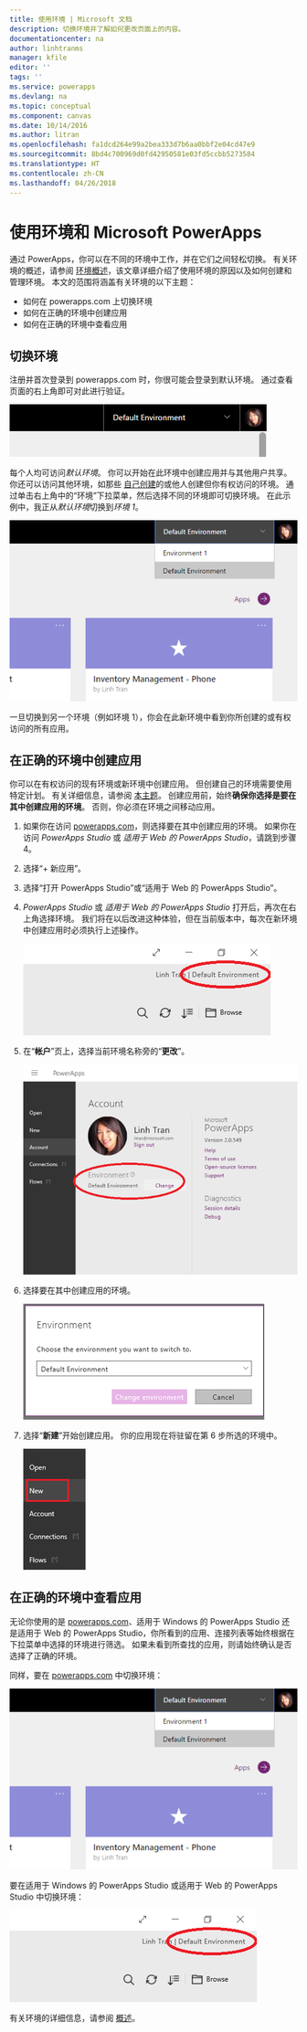 ```yaml
---
title: 使用环境 | Microsoft 文档
description: 切换环境并了解如何更改页面上的内容。
documentationcenter: na
author: linhtranms
manager: kfile
editor: ''
tags: ''
ms.service: powerapps
ms.devlang: na
ms.topic: conceptual
ms.component: canvas
ms.date: 10/14/2016
ms.author: litran
ms.openlocfilehash: fa1dcd264e99a2bea333d7b6aa0bbf2e04cd47e9
ms.sourcegitcommit: 8bd4c700969d0fd42950581e03fd5ccbb5273584
ms.translationtype: HT
ms.contentlocale: zh-CN
ms.lasthandoff: 04/26/2018
---
```

# <a name="working-with-environments-and-microsoft-powerapps"></a>使用环境和 Microsoft PowerApps
通过 PowerApps，你可以在不同的环境中工作，并在它们之间轻松切换。 有关环境的概述，请参阅 [环境概述](../../administrator/environments-overview.md)，该文章详细介绍了使用环境的原因以及如何创建和管理环境。 本文的范围将涵盖有关环境的以下主题：

* 如何在 powerapps.com 上切换环境
* 如何在正确的环境中创建应用
* 如何在正确的环境中查看应用

## <a name="switch-the-environment"></a>切换环境
注册并首次登录到 powerapps.com 时，你很可能会登录到默认环境。 通过查看页面的右上角即可对此进行验证。

![默认环境](./media/working-with-environments/env-dropdown.png)

每个人均可访问*默认环境*。 你可以开始在此环境中创建应用并与其他用户共享。 你还可以访问其他环境，如那些 [自己创建](../../administrator/environments-administration.md)的或他人创建但你有权访问的环境。 通过单击右上角中的“环境”下拉菜单，然后选择不同的环境即可切换环境。 在此示例中，我正从*默认环境*切换到*环境 1*。

![切换环境](./media/working-with-environments/switch-env.png)

一旦切换到另一个环境（例如环境 1），你会在此新环境中看到你所创建的或有权访问的所有应用。

## <a name="create-apps-in-the-right-environment"></a>在正确的环境中创建应用
你可以在有权访问的现有环境或新环境中创建应用。 但创建自己的环境需要使用特定计划。 有关详细信息，请参阅 [本主题](../../administrator/pricing-billing-skus.md)。 创建应用前，始终**确保你选择是要在其中创建应用的环境**。 否则，你必须在环境之间移动应用。

1. 如果你在访问 [powerapps.com](http://web.powerapps.com)，则选择要在其中创建应用的环境。 如果你在访问 *PowerApps Studio* 或 *适用于 Web 的 PowerApps Studio*，请跳到步骤 4。

2. 选择“+ 新应用”。

3. 选择“打开 PowerApps Studio”或“适用于 Web 的 PowerApps Studio”。

4. *PowerApps Studio* 或 *适用于 Web 的 PowerApps Studio* 打开后，再次在右上角选择环境。 我们将在以后改进这种体验，但在当前版本中，每次在新环境中创建应用时必须执行上述操作。

    ![Studio 切换环境](./media/working-with-environments/studio-switch-env.PNG)

5. 在“**帐户**”页上，选择当前环境名称旁的“**更改**”。

    ![Studio 切换环境](./media/working-with-environments/studio-env-dropdown.PNG)

6. 选择要在其中创建应用的环境。

    ![Studio 切换环境](./media/working-with-environments/studio-env-dropdown2.PNG)

7. 选择“**新建**”开始创建应用。 你的应用现在将驻留在第 6 步所选的环境中。

    ![Studio 切换环境](./media/working-with-environments/new-app.PNG)

## <a name="view-apps-in-the-right-environment"></a>在正确的环境中查看应用
无论你使用的是 [powerapps.com](http://web.powerapps.com)、适用于 Windows 的 PowerApps Studio 还是适用于 Web 的 PowerApps Studio，你所看到的应用、连接列表等始终根据在下拉菜单中选择的环境进行筛选。 如果未看到所查找的应用，则请始终确认是否选择了正确的环境。

同样，要在 [powerapps.com](http://web.powerapps.com) 中切换环境：

![切换环境](./media/working-with-environments/switch-env.png)

要在适用于 Windows 的 PowerApps Studio 或适用于 Web 的 PowerApps Studio 中切换环境：

![Studio 切换环境](./media/working-with-environments/studio-switch-env.PNG)

有关环境的详细信息，请参阅 [概述](../../administrator/environments-overview.md)。
